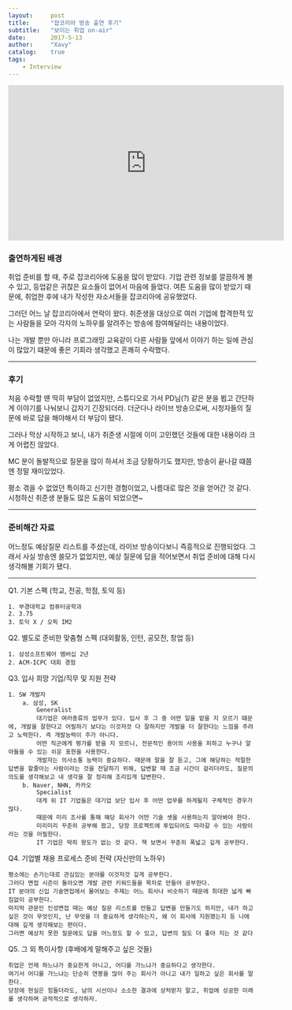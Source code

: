 ```yaml
---
layout:     post
title:      "잡코리아 방송 출연 후기"
subtitle:   "보이는 취업 on-air"
date:       2017-5-13
author:     "Xavy"
catalog:    true
tags:
    - Interview
---
```


<iframe width="560" height="315" src="https://www.youtube.com/embed/7hbLkKYUNF0" frameborder="0" allowfullscreen></iframe>

### 출연하게된 배경

취업 준비를 할 때, 주로 잡코리아에 도움을 많이 받았다. 기업 관련 정보를 깔끔하게 볼 수 있고, 등업같은 귀찮은 요소들이 없어서 마음에 들었다. 
여튼 도움을 많이 받았기 때문에, 취업한 후에 내가 작성한 자소서들을 잡코리아에 공유했었다.

그러던 어느 날 잡코리아에서 연락이 왔다. 취준생을 대상으로 여러 기업에 합격한적 있는 사람들을 모아 각자의 노하우를 알려주는 방송에 참여해달라는 내용이었다. 

나는 개발 뿐만 아니라 프로그래밍 교육같이 다른 사람들 앞에서 이야기 하는 일에 관심이 많았기 떄문에 좋은 기회라 생각했고 흔쾌히 수락했다.

- - -

### 후기

처음 수락할 떈 딱히 부담이 없었지만, 스튜디오로 가서 PD님(?) 같은 분을 뵙고 간단하게 이야기를 나눠보니 갑자기 긴장되더라. 더군다나 라이브 방송으로써, 시청자들의 질문에 바로 답을 해야해서 더 부담이 됐다.
 
그러나 막상 시작하고 보니, 내가 취준생 시절에 이미 고민했던 것들에 대한 내용이라 크게 어렵진 않았다. 
 
MC 분이 돌발적으로 질문을 많이 하셔서 조금 당황하기도 했지만, 방송이 끝나갈 떄쯤엔 정말 재미있었다. 

평소 겪을 수 없었던 특이하고 신기한 경험이었고, 나름대로 많은 것을 얻어간 것 같다. 시청하신 취준생 분들도 많은 도움이 되었으면~

- - -

### 준비해간 자료

어느정도 예상질문 리스트를 주셨는데, 라이브 방송이다보니 즉흥적으로 진행되었다. 그래서 사실 방송엔 쓸모가 없었지만, 예상 질문에 답을 적어보면서 취업 준비에 대해 다시 생각해볼 기회가 됐다.

---

Q1. 기본 스펙 (학교, 전공, 학점, 토익 등)

	1. 부경대학교 컴퓨터공학과
	2. 3.75
	3. 토익 X / 오픽 IM2

Q2. 별도로 준비한 맞춤형 스펙 (대외활동, 인턴, 공모전, 창업 등)

	1. 삼성소프트웨어 멤버십 2년
	2. ACM-ICPC 대회 경험
	
Q3. 입사 희망 기업/직무 및 지원 전략 

	1. SW 개발자
		a. 삼성, SK
			Generalist
			대기업은 여러종류의 업무가 있다. 입사 후 그 중 어떤 일을 맡을 지 모르기 떄문에, 개발을 잘한다고 어필하기 보다는 이것저것 다 잘하지만 개발을 더 잘한다는 느낌을 주려고 노력한다. 즉 개발능력이 주가 아니다.
			어떤 직군에게 평가를 받을 지 모르니, 전문적인 용어의 사용을 피하고 누구나 알아들을 수 있는 쉬운 표현을 사용한다.
			개발자는 의사소통 능력이 중요하다. 때문에 말을 잘 듣고, 그에 해당하는 적절한 답변을 할줄아는 사람이라는 것을 전달하기 위해, 답변할 때 조금 시간이 걸리더라도, 질문의 의도를 생각해보고 내 생각을 잘 정리해 조리있게 답변한다. 
		b. Naver, NHN, 카카오
			Specialist
			대게 위 IT 기업들은 대기업 보단 입사 후 어떤 업무를 하게될지 구체적인 경우가 많다. 
			때문에 미리 조사를 통해 해당 회사가 어떤 기술 셋을 사용하는지 알아봐야 한다. 
			미리미리 꾸준히 공부해 왔고, 당장 프로젝트에 투입되어도 따라갈 수 있는 사람이라는 것을 어필한다.
			IT 기업은 딱히 왕도가 없는 것 같다. 책 보면서 꾸준히 폭넓고 깊게 공부한다.

Q4. 기업별 채용 프로세스 준비 전략 (자신만의 노하우)
	
	평소에는 손가는대로 관심있는 분야를 이것저것 깊게 공부한다. 
	그러다 면접 시즌이 돌아오면 개발 관련 키워드들을 목차로 만들어 공부한다. 
	IT 분야의 신입 기술면접에서 물어보는 주제는 어느 회사나 비슷하기 때문에 최대한 넓게 빠짐없이 공부한다.
	마지막 관문인 인성면접 때는 예상 질문 리스트를 만들고 답변을 만들기도 하지만, 내가 하고 싶은 것이 무엇인지, 난 무엇을 더 중요하게 생각하는지, 왜 이 회사에 지원했는지 등 나에 대해 깊게 생각해보는 편이다. 
	그러면 예상치 못한 질문에도 답을 어느정도 할 수 있고, 답변의 질도 더 좋아 지는 것 같다
	
Q5. 그 외 특이사항 (후배에게 말해주고 싶은 것들)
	
    취업은 언제 하느냐가 중요한게 아니고, 어디를 가느냐가 중요하다고 생각한다. 
    여기서 어디를 가느냐는 단순히 연봉을 많이 주는 회사가 아니고 내가 일하고 싶은 회사를 말한다. 
    당장에 현실은 힘들더라도, 남의 시선이나 소소한 결과에 상처받지 말고, 취업에 성공한 미래를 생각하며 긍적적으로 생각하자.

